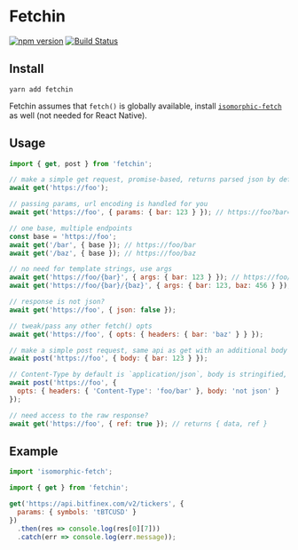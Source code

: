 # Fetchin

[![npm version](https://badge.fury.io/js/fetchin.svg)](https://badge.fury.io/js/fetchin) [![Build Status](https://travis-ci.org/sonaye/fetchin.svg?branch=master)](https://travis-ci.org/sonaye/fetchin)

## Install

`yarn add fetchin`

Fetchin assumes that `fetch()` is globally available, install [`isomorphic-fetch`](https://github.com/matthew-andrews/isomorphic-fetch) as well (not needed for React Native).

## Usage

```javascript
import { get, post } from 'fetchin';

// make a simple get request, promise-based, returns parsed json by default (can be modified)
await get('https://foo');

// passing params, url encoding is handled for you
await get('https://foo', { params: { bar: 123 } }); // https://foo?bar=123

// one base, multiple endpoints
const base = 'https://foo';
await get('/bar', { base }); // https://foo/bar
await get('/baz', { base }); // https://foo/baz

// no need for template strings, use args
await get('https://foo/{bar}', { args: { bar: 123 } }); // https://foo/123
await get('https://foo/{bar}/{baz}', { args: { bar: 123, baz: 456 } }); // https://foo/123/456

// response is not json?
await get('https://foo', { json: false });

// tweak/pass any other fetch() opts
await get('https://foo', { opts: { headers: { bar: 'baz' } } });

// make a simple post request, same api as get with an additional body option
await post('https://foo', { body: { bar: 123 } });

// Content-Type by default is `application/json`, body is stringified, to overwrite utilize opts
await post('https://foo', {
  opts: { headers: { 'Content-Type': 'foo/bar' }, body: 'not json' }
});

// need access to the raw response?
await get('https://foo', { ref: true }); // returns { data, ref }
```

## Example

```js
import 'isomorphic-fetch';

import { get } from 'fetchin';

get('https://api.bitfinex.com/v2/tickers', {
  params: { symbols: 'tBTCUSD' }
})
  .then(res => console.log(res[0][7]))
  .catch(err => console.log(err.message));
```
